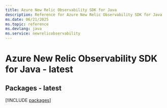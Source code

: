 ```yaml
---
title: Azure New Relic Observability SDK for Java
description: Reference for Azure New Relic Observability SDK for Java
ms.date: 06/21/2025
ms.topic: reference
ms.devlang: java
ms.service: newrelicobservability
---
```

# Azure New Relic Observability SDK for Java - latest
## Packages - latest
[!INCLUDE [packages](new-relic-observability-index.md)]